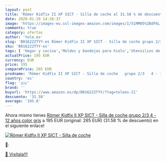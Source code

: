 ```yaml
---
layout: post
title: 'Römer Kidfix II XP SICT - Silla de coche al 31.58 % de descuento'
date: 2020-01-20 14:28:37
image: 'https://images-eu.ssl-images-amazon.com/images/I/51MM05%2BdF6L._SL400_.jpg'
comments: true
category: ofertas
author: 'tole.es'
slug: 'B016222TYY-es Römer Kidfix II XP SICT - Silla de coche grupo 2/3 4 - 12...'
sku: 'B016222TYY-es'
tags: [ 'Hogar y cocina','Moldes y bandejas para hielo','Utensilios de bar','Utensilios de cocina','coche','de','römer','silla', ]
actualPrice: 195 EUR
currency: EUR
price: 195
comparePrice: 285 EUR
prodname: 'Römer Kidfix II XP SICT - Silla de coche   grupo 2/3   4 - 12 años  color gris'
country: 'es'
flag: '🇪🇸'
brand: ''
buyurl: 'https://www.amazon.es/dp/B016222TYY/?tag=tolees-21'
descuento: '31.58'
average: '195.0'
---
```


Ahora mismo tienes [Römer Kidfix II XP SICT - Silla de coche   grupo 2/3   4 - 12 años  color gris](https://www.amazon.es/dp/B016222TYY/?tag=tolees-21) a 195 EUR (original: 285 EUR) (31.58 %  de descuento) en el siguiente enlace!

[![Römer Kidfix II XP SICT - Silla de coche](https://images-eu.ssl-images-amazon.com/images/I/51MM05%2BdF6L._SL400_.jpg)](https://www.amazon.es/dp/B016222TYY/?tag=tolees-21)

🔎:


[🛒 Visítala!!!](https://www.amazon.es/dp/B016222TYY/?tag=tolees-21)
